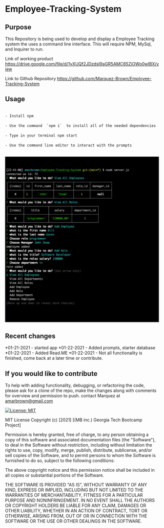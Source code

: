 # Employee-Tracking-System

## Purpose

This Repository is being used to develop and display a Employee Tracking system the uses a command line interface.  This will require NPM, MySql, and Inquirer to run.

Link of working product
https://drive.google.com/file/d/1yXUQf2JDzdsI9aGR5AMC65ZiOWo0wIBX/view

Link to Github Repository
https://github.com/Marquez-Brown/Employee-Tracking-System

## Usage
````

- Install npm 

- Use the command  `npm i`  to install all of the needed dependencies

- Type in your terminal npm start
  
- Use the command line editor to interact with the prompts


````

![imageofsite](./Assets/ETS.png)

## Recent changes 
*01-21-2021 - started app
*01-22-2021 - Added prompts, starter database
*01-22-2021 - Added Read.ME
*01-22-2021 - Not all functionality is finished, come back at a later time or contribute.


## If you would like to contribute

To help with adding functionality, debugging, or refactoring the code, please ask for a clone of the repo, make the changes along with comments for overview and permission to push.
contact Marquez at
amarbrown@gmail.com

[![License: MIT](https://img.shields.io/badge/License-MIT-yellow.svg)](https://opensource.org/licenses/MIT)

MIT License
Copyright (c) [2021] [(MB inc.) Georgia Tech Bootcamp Project]

Permission is hereby granted, free of charge, to any person obtaining a copy
of this software and associated documentation files (the "Software"), to deal
in the Software without restriction, including without limitation the rights
to use, copy, modify, merge, publish, distribute, sublicense, and/or sell
copies of the Software, and to permit persons to whom the Software is
furnished to do so, subject to the following conditions:

The above copyright notice and this permission notice shall be included in all
copies or substantial portions of the Software.

THE SOFTWARE IS PROVIDED "AS IS", WITHOUT WARRANTY OF ANY KIND, EXPRESS OR
IMPLIED, INCLUDING BUT NOT LIMITED TO THE WARRANTIES OF MERCHANTABILITY,
FITNESS FOR A PARTICULAR PURPOSE AND NONINFRINGEMENT. IN NO EVENT SHALL THE
AUTHORS OR COPYRIGHT HOLDERS BE LIABLE FOR ANY CLAIM, DAMAGES OR OTHER
LIABILITY, WHETHER IN AN ACTION OF CONTRACT, TORT OR OTHERWISE, ARISING FROM,
OUT OF OR IN CONNECTION WITH THE SOFTWARE OR THE USE OR OTHER DEALINGS IN THE
SOFTWARE.